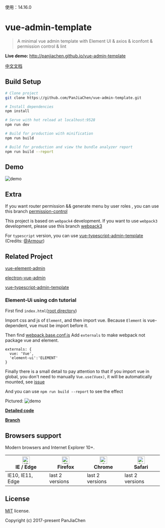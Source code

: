 使用：14.16.0

# vue-admin-template

> A minimal vue admin template with Element UI & axios & iconfont & permission control & lint

**Live demo:** http://panjiachen.github.io/vue-admin-template

[中文文档](https://github.com/PanJiaChen/vue-admin-template/blob/master/README-zh.md)

## Build Setup

```bash
# Clone project
git clone https://github.com/PanJiaChen/vue-admin-template.git

# Install dependencies
npm install

# Serve with hot reload at localhost:9528
npm run dev

# Build for production with minification
npm run build

# Build for production and view the bundle analyzer report
npm run build --report
```

## Demo

![demo](https://github.com/PanJiaChen/PanJiaChen.github.io/blob/master/images/demo.gif)

## Extra

If you want router permission && generate menu by user roles , you can use this branch [permission-control](https://github.com/PanJiaChen/vue-admin-template/tree/permission-control)

This project is based on `webpack4` development. If you want to use `webpack3` development, please use this branch [webpack3](https://github.com/PanJiaChen/vue-admin-template/tree/webpack3)

For `typescript` version, you can use [vue-typescript-admin-template](https://github.com/Armour/vue-typescript-admin-template) (Credits: [@Armour](https://github.com/Armour))

## Related Project

[vue-element-admin](https://github.com/PanJiaChen/vue-element-admin)

[electron-vue-admin](https://github.com/PanJiaChen/electron-vue-admin)

[vue-typescript-admin-template](https://github.com/Armour/vue-typescript-admin-template)

### Element-Ui using cdn tutorial

First find `index.html`([root directory](https://github.com/PanJiaChen/vue-admin-template/blob/element-ui-cdn/index.html))

Import css and js of `Element`, and then import vue. Because `Element` is vue-dependent, vue must be import before it.

Then find [webpack.base.conf.js](https://github.com/PanJiaChen/vue-admin-template/blob/element-ui-cdn/build/webpack.base.conf.js)
Add `externals` to make webpack not package vue and element.

```
externals: {
  vue: 'Vue',
  'element-ui':'ELEMENT'
}
```

Finally there is a small detail to pay attention to that if you import vue in global, you don't need to manually `Vue.use(Vuex)`, it will be automatically mounted, see
[issue](https://github.com/vuejs/vuex/issues/731)

And you can use `npm run build --report` to see the effect

Pictured:
![demo](https://panjiachen.github.io/images/element-cdn.png)

**[Detailed code](https://github.com/PanJiaChen/vue-admin-template/commit/746aff560932704ae821f82f10b8b2a9681d5177)**

**[Branch](https://github.com/PanJiaChen/vue-admin-template/tree/element-ui-cdn)**

## Browsers support

Modern browsers and Internet Explorer 10+.

| [<img src="https://raw.githubusercontent.com/alrra/browser-logos/master/src/edge/edge_48x48.png" alt="IE / Edge" width="24px" height="24px" />](http://godban.github.io/browsers-support-badges/)</br>IE / Edge | [<img src="https://raw.githubusercontent.com/alrra/browser-logos/master/src/firefox/firefox_48x48.png" alt="Firefox" width="24px" height="24px" />](http://godban.github.io/browsers-support-badges/)</br>Firefox | [<img src="https://raw.githubusercontent.com/alrra/browser-logos/master/src/chrome/chrome_48x48.png" alt="Chrome" width="24px" height="24px" />](http://godban.github.io/browsers-support-badges/)</br>Chrome | [<img src="https://raw.githubusercontent.com/alrra/browser-logos/master/src/safari/safari_48x48.png" alt="Safari" width="24px" height="24px" />](http://godban.github.io/browsers-support-badges/)</br>Safari |
| --------- | --------- | --------- | --------- |
| IE10, IE11, Edge| last 2 versions| last 2 versions| last 2 versions

## License

[MIT](https://github.com/PanJiaChen/vue-admin-template/blob/master/LICENSE) license.

Copyright (c) 2017-present PanJiaChen
